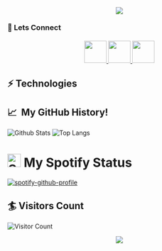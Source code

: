 <!-- ### Hi there 👋 -->


<!-- **apneduniya/apneduniya** is a ✨ _special_ ✨ repository because its `README.md` (this file) appears on your GitHub profile.

Here are some ideas to get you started:

- 🔭 I’m currently working on ...
- 🌱 I’m currently learning ...
- 👯 I’m looking to collaborate on ...
- 🤔 I’m looking for help with ...
- 💬 Ask me about ...
- 📫 How to reach me: ...
- 😄 Pronouns: ...
- ⚡ Fun fact: ... -->


<p align="center">
  <img src="https://capsule-render.vercel.app/api?text=Hey!%20Thats%20me%20Adarsh%20😉&animation=fadeIn&type=waving&color=gradient&height=160&section=header"/>
</p>

<h3 style="margin: 20px auto">🔗 Lets Connect</h3>

<p align="center">
  <a href="https://adarshgupta.vercel.app/">
    <img height="50" src="https://user-images.githubusercontent.com/46517096/166972883-f5f1d88c-0246-4374-88ac-ded0f2cf0699.png"/>
  </a>
  <a href="https://www.linkedin.com/in/apneduniya/">
    <img height="50" src="https://user-images.githubusercontent.com/46517096/166973395-19676cd8-f8ec-4abf-83ff-da8243505b82.png"/>
  </a>
  <a href="https://twitter.com/thatsmeadarsh">
    <img height="50" src="https://user-images.githubusercontent.com/46517096/166974271-91dfa250-d70b-4cb9-8707-f1bda1b708c3.png"/>
  </a>
</p>

## ⚡ Technologies

## 📈 &nbsp;My GitHub History!

![Github Stats](https://github-readme-stats.vercel.app/api?username=apneduniya&count_private=true&show_icons=true&include_all_commits=true&theme=dark#gh-dark-mode-only)
![Top Langs](https://github-readme-stats.vercel.app/api/top-langs/?username=apneduniya&hide=TeX&layout=compact&theme=dark#gh-dark-mode-only)

# <img src="https://cdn3.emoji.gg/emojis/SpotifyLogo.png" width="30px" height="30px" alt="SpotifyLogo">  My Spotify Status

 [![spotify-github-profile](https://spotify-github-profile.vercel.app/api/view?uid=31j6cbyqeqj7sif7u4mgiykpufbq&cover_image=true&theme=default&show_offline=true&background_color=121212&interchange=true&bar_color=53b14f&bar_color_cover=true)](https://spotify-github-profile.vercel.app/api/view?uid=31j6cbyqeqj7sif7u4mgiykpufbq&redirect=true)

## 🏄 Visitors Count

![Visitor Count](https://profile-counter.glitch.me/apneduniya/count.svg)

<p align="center">
  <img src="https://capsule-render.vercel.app/api?type=waving&color=gradient&height=160&section=footer"/>
</p>
